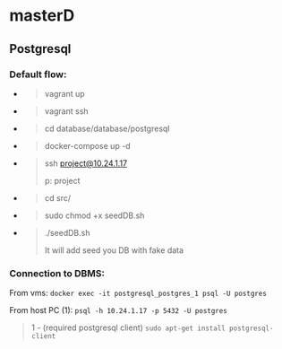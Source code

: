 # masterD


## Postgresql
### Default flow:

* > vagrant up
* > vagrant ssh
* > cd database/database/postgresql
* > docker-compose up -d
* > ssh project@10.24.1.17 
  >
  > p: project
* > cd src/
* > sudo chmod +x seedDB.sh
* > ./seedDB.sh
  >
  >It will add seed you DB with fake data



### Connection to DBMS:

From vms:
``` docker exec -it postgresql_postgres_1 psql -U postgres ```
    
From host PC (1):
``` psql -h 10.24.1.17 -p 5432 -U postgres ```
>  1 - (required postgresql client) ```sudo apt-get install postgresql-client```